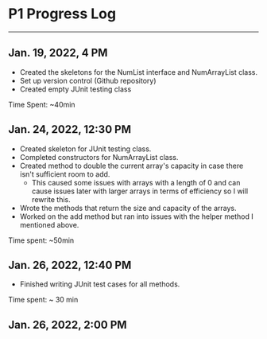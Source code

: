 # P1 Progress Log

***

## Jan. 19, 2022, 4 PM

* Created the skeletons for the NumList interface and NumArrayList class.
* Set up version control (Github repository)
* Created empty JUnit testing class

Time Spent: \~40min

## Jan. 24, 2022, 12:30 PM

* Created skeleton for JUnit testing class.
* Completed constructors for NumArrayList class.
* Created method to double the current array's capacity in case there isn't sufficient room to add.
  * This caused some issues with arrays with a length of 0 and can cause issues later with larger arrays in terms of efficiency so I will rewrite this.
* Wrote the methods that return the size and capacity of the arrays.&#x20;
* Worked on the add method but ran into issues with the helper method I mentioned above.

Time spent: \~50min

## Jan. 26, 2022, 12:40 PM

* Finished writing JUnit test cases for all methods.&#x20;

Time spent: \~ 30 min

## Jan. 26, 2022, 2:00 PM

